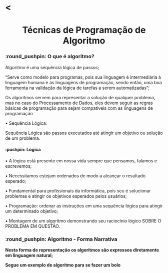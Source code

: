 # <<h1 align="center"> Técnicas de Programação de Algoritmo </h1>

<h3>:round_pushpin:	 O que é algoritmo?</h3>
<p>Algoritmo é uma sequência lógica de passos;<br>

“Serve como modelo para programas, pois sua linguagem é
intermediária à linguagem humana e às linguagens de
programação, sendo então, uma boa ferramenta na validação da
lógica de tarefas a serem automatizadas”;<br>

 Os algoritmos servem para representar a solução de qualquer problema,
mas no caso do Processamento de Dados, eles devem seguir as regras
básicas de programação para sejam compatíveis com as linguagens de
programação<br>

• Sequência Lógica:<br>

Sequência Lógica são passos executados até atingir um objetivo ou solução de um problema.<br></p>

<h4> :pushpin: Lógica</h4>
<p>• A lógica está presente em nossa vida sempre que
pensamos, falamos e escrevemos;<br>

• Necessitamos estejam ordenados de modo a alcançar o
resultado esperado;<br>

• Fundamental para profissionais da informática, pois seu é
solucionar problemas e atingir os objetivos esperados
pelos usuários;<br>

• Programação: ordenar as instruções em uma sequência
lógica para atingir um determinado objetivo;<br>

• Montagem de um algoritmo demonstrando seu raciocínio
lógico SOBRE O PROBLEMA EM QUESTÃO.<b></p>

<h3>:round_pushpin:	 Algoritmo - Forma Narrativa</h3>
<p>Nesta forma de representação os algoritmos são expressos diretamente em
linguagem natural;<br>

Segue um exemplo de algoritmo para se fazer um bolo<br></p>
<img scr="AlgoritmoBolo">

